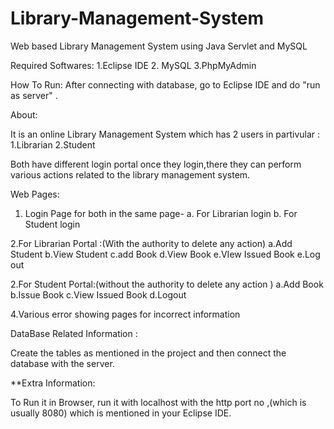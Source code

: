 # Library-Management-System
Web based Library Management System using Java Servlet and MySQL

Required Softwares:
1.Eclipse IDE
2. MySQL
3.PhpMyAdmin

How To Run:
After connecting with database, go to Eclipse IDE and do "run as server" .

About:

It is an online Library Management System which has 2 users in partivular :
1.Librarian
2.Student

Both have different login portal once they login,there they can perform various actions related to the library management system.

Web Pages:
1. Login Page for both in the same page- 
a. For Librarian login
b. For Student login

2.For Librarian Portal :(With the authority to delete any action)
a.Add Student
b.View Student
c.add Book
d.View Book
e.VIew Issued Book
e.Log out 

2.For Student Portal:(without the authority to delete any action )
a.Add Book
b.Issue Book
c.View Issued Book
d.Logout 

4.Various error showing pages for incorrect information 



DataBase Related Information :

Create the tables as mentioned in the project and then connect the database with the server.

**Extra Information:

To Run it in Browser, run it with localhost with the http port no ,(which is usually 8080) which is mentioned in your Eclipse IDE.
